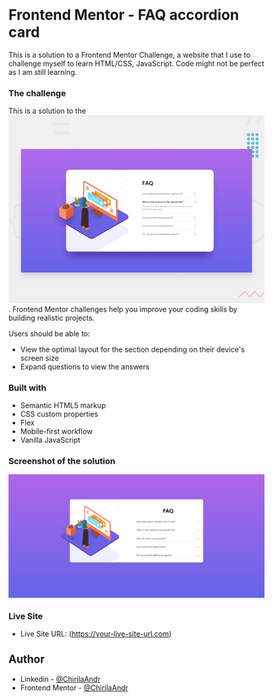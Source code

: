 # Frontend Mentor - FAQ accordion card

This is a solution to a Frontend Mentor Challenge, a website that I use to challenge myself to learn HTML/CSS, JavaScript.
Code might not be perfect as I am still learning.

### The challenge

This is a solution to the ![Design preview for the FAQ accordion card coding challenge](./design/desktop-preview.jpg). 
Frontend Mentor challenges help you improve your coding skills by building realistic projects. 

Users should be able to:

- View the optimal layout for the section depending on their device's screen size
- Expand questions to view the answers

### Built with

- Semantic HTML5 markup
- CSS custom properties
- Flex
- Mobile-first workflow
- Vanilla JavaScript

### Screenshot of the solution

![Screenshot](./screenshot.png)

### Live Site

- Live Site URL: (https://your-live-site-url.com)


## Author

- Linkedin - [@ChirilaAndr](https://www.linkedin.com/in/chirilaandr/)
- Frontend Mentor - [@ChirilaAndr](https://www.frontendmentor.io/profile/ChirilaAndr)

